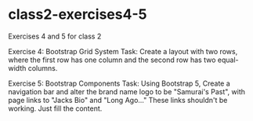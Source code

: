 # class2-exercises4-5
Exercises 4 and 5 for class 2 

Exercise 4: Bootstrap Grid System
Task: Create a layout with two rows, where the first row has one column and the second row has two equal-width columns.

Exercise 5: Bootstrap Components
Task: Using Bootstrap 5, Create a navigation bar and alter the brand name logo to be "Samurai's Past", with page links to "Jacks Bio" and "Long Ago..." These links shouldn't be working. Just fill the content.
